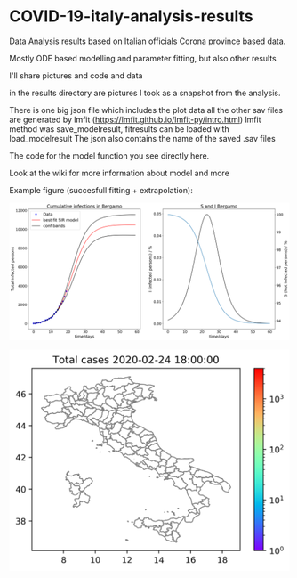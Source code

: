 # COVID-19-italy-analysis-results
Data Analysis results based on Italian officials Corona province based data.

Mostly ODE based modelling and parameter fitting, but also other results

I'll share pictures and code and data

in the results directory are pictures I took as a snapshot from the analysis.

There is one big json file which includes the plot data
all the other sav files are generated by lmfit (https://lmfit.github.io/lmfit-py/intro.html)
lmfit method was save_modelresult, fitresults can be loaded with load_modelresult
The json also contains the name of the saved .sav files

The code for the model function you see directly here.


Look at the wiki for more information about model and more

Example figure (succesfull fitting + extrapolation):

![Bergamo fitting results](SIR_fitresults/Italy_SIR_fit_000_Bergamo.png)

![Italy animated map until 150320](Italy_animated_map.gif)
